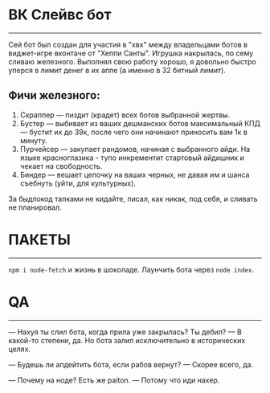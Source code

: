 # ВК Слейвс бот
-------------------------------------------------
Сей бот был создан для участия в "хвх" между владельцами ботов в виджет-игре вконтаче от "Хеппи Санты". Игрушка накрылась, по сему сливаю железного. Выполнял свою работу хорошо, я довольно быстро уперся в лимит денег в их аппе (а именно в 32 битный лимит).

Фичи железного:
-----------------
1. Скраппер — пиздит (крадет) всех ботов выбранной жертвы. 
2. Бустер — выбивает из ваших дешманских ботов максимальный КПД — бустит их до 39к, после чего они начинают приносить вам 1к в минуту.
3. Пурчейсер — закупает рандомов, начиная с выбранного айди. На языке красноглазика - тупо инкрементит стартовый айдишник и чекает на свободность.
4. Биндер — вешает цепочку на ваших черных, не давая им и шанса съебнуть (уйти, для культурных). 

За быдлокод тапками не кидайте, писал, как никак, под себя, и сливать не планировал.


# ПАКЕТЫ
-----------------------
```npm i node-fetch``` и жизнь в шоколаде. 
Лаунчить бота через ``` node index ```. 

# QA 
----------------------
— Нахуя ты слил бота, когда прила уже закрылась? Ты дебил?
— В какой-то степени, да. Но бота залил исключительно в исторических целях.

— Будешь ли апдейтить бота, если рабов вернут?
— Скорее всего, да. 

— Почему на ноде? Есть же paiton.
— Потому что иди нахер.
